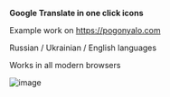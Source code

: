 **Google Translate in one click icons**

Example work on https://pogonyalo.com

Russian / Ukrainian / English languages

Works in all modern browsers

![image](https://user-images.githubusercontent.com/10575877/113137313-121ce800-922d-11eb-97e5-1a9b9c5610fa.png)

